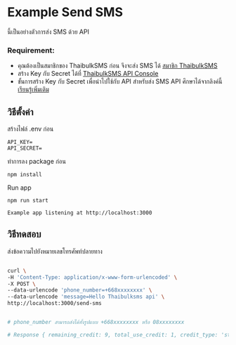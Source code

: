 # Example Send SMS
นี้เป็นอย่างตัวการส่ง SMS ด้วย API 

### Requirement:
- คุณต้องเป็นสมาชิกของ ThaibulkSMS ก่อน จึงจะส่ง SMS ได้ [สมาชิก ThaibulkSMS](https://account.thaibulksms.com/register/)
- สร้าง Key กับ Secret ได้ที่ [ThaibulkSMS API Console](https://member.thaibulksms.com/setting/api)
- ขั้นการสร้าง Key กับ Secret เพื่อนําไปใช้กับ API สําหรับส่ง SMS API ศึกษาได้จากลิงค์นี้ [เรียนรู้เพิ่มเติม](https://www.thaibulksms.com/developer/)

## วิธีตั้งค่า
สร้างไฟล์ .env ก่อน
```dosini
API_KEY=
API_SECRET=
```
ทำการลง package ก่อน
```
npm install
```
Run app
```
npm run start

Example app listening at http://localhost:3000
```

## วิธีทดสอบ
ส่งข้อความไปยังหมายเลขโทรศัพท์ปลายทาง

```bash

curl \
-H 'Content-Type: application/x-www-form-urlencoded' \
-X POST \
--data-urlencode 'phone_number=+668xxxxxxxx' \
--data-urlencode 'message=Hello Thaibulksms api' \
http://localhost:3000/send-sms


# phone_number สามารถส่งได้ทั้งรูปแบบ +668xxxxxxxx หรือ 08xxxxxxxx

# Response { remaining_credit: 9, total_use_credit: 1, credit_type: 'standard', phone_number_list: [ { number: '+668xxxxxxxx', message_id: '19mJUdnjrU28BqeqQP83gC', used_credit: 1 } ], bad_phone_number_list: [] }

```

